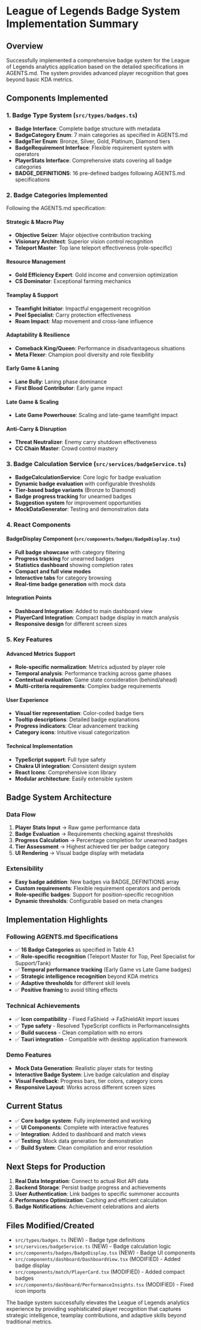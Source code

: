 # League of Legends Badge System Implementation Summary

## Overview
Successfully implemented a comprehensive badge system for the League of Legends analytics application based on the detailed specifications in AGENTS.md. The system provides advanced player recognition that goes beyond basic KDA metrics.

## Components Implemented

### 1. Badge Type System (`src/types/badges.ts`)
- **Badge Interface**: Complete badge structure with metadata
- **BadgeCategory Enum**: 7 main categories as specified in AGENTS.md
- **BadgeTier Enum**: Bronze, Silver, Gold, Platinum, Diamond tiers
- **BadgeRequirement Interface**: Flexible requirement system with operators
- **PlayerStats Interface**: Comprehensive stats covering all badge categories
- **BADGE_DEFINITIONS**: 16 pre-defined badges following AGENTS.md specifications

### 2. Badge Categories Implemented
Following the AGENTS.md specification:

#### Strategic & Macro Play
- **Objective Seizer**: Major objective contribution tracking
- **Visionary Architect**: Superior vision control recognition
- **Teleport Master**: Top lane teleport effectiveness (role-specific)

#### Resource Management  
- **Gold Efficiency Expert**: Gold income and conversion optimization
- **CS Dominator**: Exceptional farming mechanics

#### Teamplay & Support
- **Teamfight Initiator**: Impactful engagement recognition
- **Peel Specialist**: Carry protection effectiveness
- **Roam Impact**: Map movement and cross-lane influence

#### Adaptability & Resilience
- **Comeback King/Queen**: Performance in disadvantageous situations
- **Meta Flexer**: Champion pool diversity and role flexibility

#### Early Game & Laning
- **Lane Bully**: Laning phase dominance
- **First Blood Contributor**: Early game impact

#### Late Game & Scaling
- **Late Game Powerhouse**: Scaling and late-game teamfight impact

#### Anti-Carry & Disruption
- **Threat Neutralizer**: Enemy carry shutdown effectiveness
- **CC Chain Master**: Crowd control mastery

### 3. Badge Calculation Service (`src/services/badgeService.ts`)
- **BadgeCalculationService**: Core logic for badge evaluation
- **Dynamic badge evaluation** with configurable thresholds
- **Tier-based badge variants** (Bronze to Diamond)
- **Badge progress tracking** for unearned badges
- **Suggestion system** for improvement opportunities
- **MockDataGenerator**: Testing and demonstration data

### 4. React Components

#### BadgeDisplay Component (`src/components/badges/BadgeDisplay.tsx`)
- **Full badge showcase** with category filtering
- **Progress tracking** for unearned badges
- **Statistics dashboard** showing completion rates
- **Compact and full view modes**
- **Interactive tabs** for category browsing
- **Real-time badge generation** with mock data

#### Integration Points
- **Dashboard Integration**: Added to main dashboard view
- **PlayerCard Integration**: Compact badge display in match analysis
- **Responsive design** for different screen sizes

### 5. Key Features

#### Advanced Metrics Support
- **Role-specific normalization**: Metrics adjusted by player role
- **Temporal analysis**: Performance tracking across game phases
- **Contextual evaluation**: Game state consideration (behind/ahead)
- **Multi-criteria requirements**: Complex badge requirements

#### User Experience
- **Visual tier representation**: Color-coded badge tiers
- **Tooltip descriptions**: Detailed badge explanations
- **Progress indicators**: Clear advancement tracking
- **Category icons**: Intuitive visual categorization

#### Technical Implementation
- **TypeScript support**: Full type safety
- **Chakra UI integration**: Consistent design system
- **React Icons**: Comprehensive icon library
- **Modular architecture**: Easily extensible system

## Badge System Architecture

### Data Flow
1. **Player Stats Input** → Raw game performance data
2. **Badge Evaluation** → Requirements checking against thresholds
3. **Progress Calculation** → Percentage completion for unearned badges
4. **Tier Assessment** → Highest achieved tier per badge category
5. **UI Rendering** → Visual badge display with metadata

### Extensibility
- **Easy badge addition**: New badges via BADGE_DEFINITIONS array
- **Custom requirements**: Flexible requirement operators and periods
- **Role-specific badges**: Support for position-specific recognition
- **Dynamic thresholds**: Configurable based on meta changes

## Implementation Highlights

### Following AGENTS.md Specifications
- ✅ **16 Badge Categories** as specified in Table 4.1
- ✅ **Role-specific recognition** (Teleport Master for Top, Peel Specialist for Support/Tank)
- ✅ **Temporal performance tracking** (Early Game vs Late Game badges)
- ✅ **Strategic intelligence recognition** beyond KDA metrics
- ✅ **Adaptive thresholds** for different skill levels
- ✅ **Positive framing** to avoid tilting effects

### Technical Achievements
- ✅ **Icon compatibility** - Fixed FaShield → FaShieldAlt import issues
- ✅ **Type safety** - Resolved TypeScript conflicts in PerformanceInsights
- ✅ **Build success** - Clean compilation with no errors
- ✅ **Tauri integration** - Compatible with desktop application framework

### Demo Features
- **Mock Data Generation**: Realistic player stats for testing
- **Interactive Badge System**: Live badge calculation and display
- **Visual Feedback**: Progress bars, tier colors, category icons
- **Responsive Layout**: Works across different screen sizes

## Current Status
- ✅ **Core badge system**: Fully implemented and working
- ✅ **UI Components**: Complete with interactive features
- ✅ **Integration**: Added to dashboard and match views
- ✅ **Testing**: Mock data generation for demonstration
- ✅ **Build System**: Clean compilation and error resolution

## Next Steps for Production
1. **Real Data Integration**: Connect to actual Riot API data
2. **Backend Storage**: Persist badge progress and achievements
3. **User Authentication**: Link badges to specific summoner accounts
4. **Performance Optimization**: Caching and efficient calculation
5. **Badge Notifications**: Achievement celebrations and alerts

## Files Modified/Created
- `src/types/badges.ts` (NEW) - Badge type definitions
- `src/services/badgeService.ts` (NEW) - Badge calculation logic  
- `src/components/badges/BadgeDisplay.tsx` (NEW) - Badge UI components
- `src/components/dashboard/DashboardView.tsx` (MODIFIED) - Added badge display
- `src/components/match/PlayerCard.tsx` (MODIFIED) - Added compact badges
- `src/components/dashboard/PerformanceInsights.tsx` (MODIFIED) - Fixed icon imports

The badge system successfully elevates the League of Legends analytics experience by providing sophisticated player recognition that captures strategic intelligence, teamplay contributions, and adaptive skills beyond traditional metrics.
